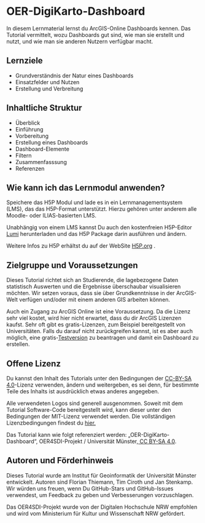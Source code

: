 # OER-DigiKarto-Dashboard
In diesem Lernmaterial lernst du ArcGIS-Online Dashboards kennen. Das Tutorial vermittelt, wozu Dashboards gut sind, wie man sie erstellt und nutzt, und wie man sie anderen Nutzern verfügbar macht. 

## Lernziele
- Grundverständnis der Natur eines Dashboards
- Einsatzfelder und Nutzen
- Erstellung und Verbreitung


## Inhaltliche Struktur
- Überblick
- Einführung
- Vorbereitung
- Erstellung eines Dashboards
- Dashboard-Elemente
- Filtern
- Zusammenfasssung
- Referenzen

## Wie kann ich das Lernmodul anwenden? 

Speichere das H5P Modul und lade es in ein Lernmanagementsystem (LMS), das das H5P-Format unterstützt. Hierzu gehören unter anderem alle Moodle- oder ILIAS-basierten LMS.  

Unabhängig von einem LMS kannst Du auch den kostenfreien H5P-Editor [Lumi](https://lumi.education/de/) herunterladen und das H5P Package darin ausführen und ändern.

Weitere Infos zu H5P erhältst du auf der WebSite [H5P.org](https://h5p.org/) .

## Zielgruppe und Voraussetzungen
Dieses Tutorial richtet sich an Studierende, die lagebezogene Daten statistisch Auswerten und die Ergebnisse überschaubar visualisieren möchten. Wir setzen voraus, dass sie über Grundkenntnisse in der ArcGIS-Welt verfügen und/oder mit einem anderen GIS arbeiten können. 

Auch ein Zugang zu ArcGIS Online ist eine Voraussetzung. Da die Lizenz sehr viel kostet, wird hier nicht erwartet, dass du dir ArcGIS Lizenzen kaufst. Sehr oft gibt es gratis-Lizenzen, zum Beispiel bereitgestellt von Universitäten. Falls du darauf nicht zurückgreifen kannst, ist es aber auch möglich, eine gratis-[Testversion](www.esri.com/de-de/arcgis/products/arcgis-online/trial) zu beantragen und damit ein Dashboard zu erstellen.

## Offene Lizenz

Du kannst den Inhalt des Tutorials unter den Bedingungen der [CC-BY-SA 4.0](https://creativecommons.org/licenses/by-sa/4.0/deed.de)-Lizenz verwenden, ändern und weitergeben, es sei denn, für bestimmte Teile des Inhalts ist ausdrücklich etwas anderes angegeben. 

Alle verwendeten Logos sind generell ausgenommen. Soweit mit dem Tutorial Software-Code bereitgestellt wird, kann dieser unter den Bedingungen der MIT-Lizenz verwendet werden. Die vollständigen Lizenzbedingungen findest du [hier.](https://github.com/oer4sdi/OER-DigiKarto-Dashboard/blob/main/LICENSE.md)

Das Tutorial kann wie folgt referenziert werden: „OER-DigiKarto-Dashboard“, OER4SDI-Projekt / Universität Münster,[ CC BY-SA 4.0](https://creativecommons.org/licenses/by-sa/4.0/legalcode.en).



## Autoren und Förderhinweis

Dieses Tutorial wurde am Institut für Geoinformatik der Universität Münster entwickelt. Autoren sind Florian Thiemann, Tim Ciroth und Jan Stenkamp. Wir würden uns freuen, wenn Du GitHub-Stars und GitHub-Issues verwendest, um Feedback zu geben und Verbesserungen vorzuschlagen.

Das OER4SDI-Projekt wurde von der Digitalen Hochschule NRW empfohlen und wird vom Ministerium für Kultur und Wissenschaft NRW gefördert.
